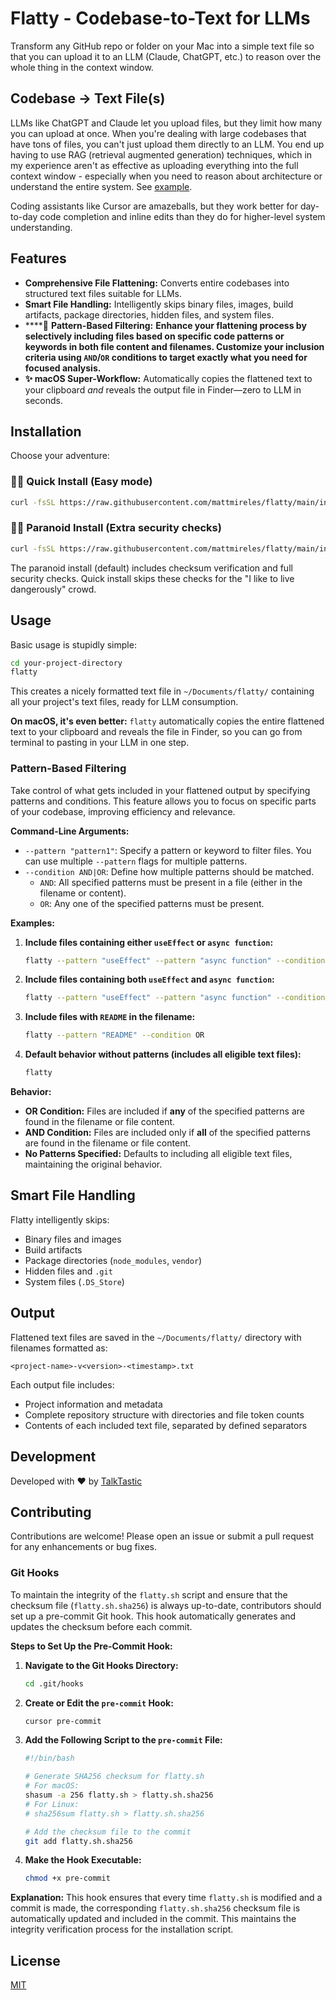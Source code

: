 # Flatty - Codebase-to-Text for LLMs

Transform any GitHub repo or folder on your Mac into a simple text file so that you can upload it to an LLM (Claude, ChatGPT, etc.) to reason over the whole thing in the context window.

## Codebase → Text File(s)

LLMs like ChatGPT and Claude let you upload files, but they limit how many you can upload at once. When you're dealing with large codebases that have tons of files, you can't just upload them directly to an LLM. You end up having to use RAG (retrieval augmented generation) techniques, which in my experience aren't as effective as uploading everything into the full context window - especially when you need to reason about architecture or understand the entire system. See [example](https://github.com/mattmireles/Flatty/blob/main/flatty-2025-01-10_12-57-33.txt).

Coding assistants like Cursor are amazeballs, but they work better for day-to-day code completion and inline edits than they do for higher-level system understanding. 

## Features

- **Comprehensive File Flattening:** Converts entire codebases into structured text files suitable for LLMs.
- **Smart File Handling:** Intelligently skips binary files, images, build artifacts, package directories, hidden files, and system files.
- ****🎉 **Pattern-Based Filtering:** **Enhance your flattening process by selectively including files based on specific code patterns or keywords in both file content and filenames. Customize your inclusion criteria using `AND`/`OR` conditions to target exactly what you need for focused analysis.**
- **✨ macOS Super-Workflow:** Automatically copies the flattened text to your clipboard *and* reveals the output file in Finder—zero to LLM in seconds.

## Installation

Choose your adventure:

### 🏃‍♂️ Quick Install (Easy mode)
```bash
curl -fsSL https://raw.githubusercontent.com/mattmireles/flatty/main/install_flatty.sh | bash -s -- --quick
```
### 🕵️‍♂️ Paranoid Install (Extra security checks)
```bash
curl -fsSL https://raw.githubusercontent.com/mattmireles/flatty/main/install_flatty.sh | bash
```

The paranoid install (default) includes checksum verification and full security checks. Quick install skips these checks for the "I like to live dangerously" crowd.

## Usage

Basic usage is stupidly simple:

```bash
cd your-project-directory
flatty
```

This creates a nicely formatted text file in `~/Documents/flatty/` containing all your project's text files, ready for LLM consumption.

**On macOS, it's even better:** `flatty` automatically copies the entire flattened text to your clipboard and reveals the file in Finder, so you can go from terminal to pasting in your LLM in one step.

### Pattern-Based Filtering

Take control of what gets included in your flattened output by specifying patterns and conditions. This feature allows you to focus on specific parts of your codebase, improving efficiency and relevance.

**Command-Line Arguments:**

- `--pattern "pattern1"`: Specify a pattern or keyword to filter files. You can use multiple `--pattern` flags for multiple patterns.
- `--condition AND|OR`: Define how multiple patterns should be matched.
  - `AND`: All specified patterns must be present in a file (either in the filename or content).
  - `OR`: Any one of the specified patterns must be present.

**Examples:**

1. **Include files containing either `useEffect` or `async function`:**

    ```bash
    flatty --pattern "useEffect" --pattern "async function" --condition OR
    ```

2. **Include files containing both `useEffect` and `async function`:**

    ```bash
    flatty --pattern "useEffect" --pattern "async function" --condition AND
    ```

3. **Include files with `README` in the filename:**

    ```bash
    flatty --pattern "README" --condition OR
    ```

4. **Default behavior without patterns (includes all eligible text files):**

    ```bash
    flatty
    ```

**Behavior:**

- **OR Condition:** Files are included if **any** of the specified patterns are found in the filename or file content.
- **AND Condition:** Files are included only if **all** of the specified patterns are found in the filename or file content.
- **No Patterns Specified:** Defaults to including all eligible text files, maintaining the original behavior.

## Smart File Handling

Flatty intelligently skips:
- Binary files and images
- Build artifacts
- Package directories (`node_modules`, `vendor`)
- Hidden files and `.git`
- System files (`.DS_Store`)

## Output

Flattened text files are saved in the `~/Documents/flatty/` directory with filenames formatted as:

```
<project-name>-v<version>-<timestamp>.txt
```

Each output file includes:
- Project information and metadata
- Complete repository structure with directories and file token counts
- Contents of each included text file, separated by defined separators

## Development

Developed with ❤️ by [TalkTastic](https://talktastic.com/)

## Contributing

Contributions are welcome! Please open an issue or submit a pull request for any enhancements or bug fixes.

### Git Hooks

To maintain the integrity of the `flatty.sh` script and ensure that the checksum file (`flatty.sh.sha256`) is always up-to-date, contributors should set up a pre-commit Git hook. This hook automatically generates and updates the checksum before each commit.

**Steps to Set Up the Pre-Commit Hook:**

1. **Navigate to the Git Hooks Directory:**

    ```bash
    cd .git/hooks
    ```

2. **Create or Edit the `pre-commit` Hook:**

    ```bash
    cursor pre-commit
    ```

3. **Add the Following Script to the `pre-commit` File:**

    ```bash
    #!/bin/bash

    # Generate SHA256 checksum for flatty.sh
    # For macOS:
    shasum -a 256 flatty.sh > flatty.sh.sha256
    # For Linux:
    # sha256sum flatty.sh > flatty.sh.sha256

    # Add the checksum file to the commit
    git add flatty.sh.sha256
    ```

4. **Make the Hook Executable:**

    ```bash
    chmod +x pre-commit
    ```

**Explanation:** This hook ensures that every time `flatty.sh` is modified and a commit is made, the corresponding `flatty.sh.sha256` checksum file is automatically updated and included in the commit. This maintains the integrity verification process for the installation script.
## License

[MIT](https://opensource.org/licenses/MIT)

